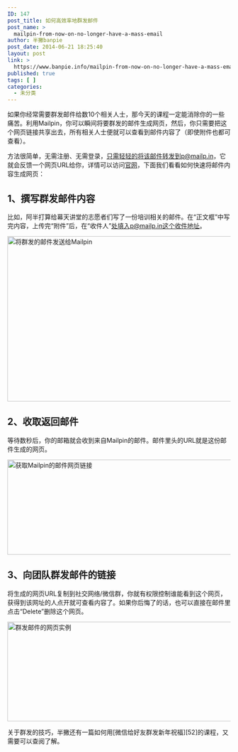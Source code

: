 ```yaml
---
ID: 147
post_title: 如何高效率地群发邮件
post_name: >
  mailpin-from-now-on-no-longer-have-a-mass-email
author: 半撇banpie
post_date: 2014-06-21 18:25:40
layout: post
link: >
  https://www.banpie.info/mailpin-from-now-on-no-longer-have-a-mass-email/
published: true
tags: [ ]
categories:
  - 未分类
---
```

如果你经常需要群发邮件给数10个相关人士，那今天的课程一定能消除你的一些痛苦。利用Mailpin，你可以瞬间将要群发的邮件生成网页，然后，你只需要把这个网页链接共享出去，所有相关人士便就可以查看到邮件内容了（即使附件也都可查看）。

方法很简单，无需注册、无需登录，只需轻轻的将该邮件转发到p@mailp.in，它就会反馈一个网页URL给你，详情可以访问[官网][1]，下面我们看看如何快速将邮件内容生成网页：

## 1、撰写群发邮件内容

比如，阿半打算给幕天讲堂的志愿者们写了一份培训相关的邮件。在“正文框”中写完内容，上传完“附件”后，在“收件人”处填入p@mailp.in这个收件地址。

[<img class="alignnone size-full wp-image-27991885" src="http://www.banpie.info/wp-content/uploads/2019/04/unnamed-file-923/0-6.png" width="620" height="372" alt="将群发的邮件发送给Mailpin" />][2]

## 2、收取返回邮件

等待数秒后，你的邮箱就会收到来自Mailpin的邮件。邮件里头的URL就是这份邮件生成的网页。

[<img class="alignnone size-full wp-image-28001886" src="http://www.banpie.info/wp-content/uploads/2019/04/unnamed-file-933/0-7.png" width="620" height="214" alt="获取Mailpin的邮件网页链接" />][3]

## 3、向团队群发邮件的链接

将生成的网页URL复制到社交网络/微信群，你就有权限控制谁能看到这个网页，获得到该网址的人点开就可查看内容了。如果你后悔了的话，也可以直接在邮件里点击“Delete”删除这个网页。

[<img class="alignnone size-full wp-image-28011887" src="http://www.banpie.info/wp-content/uploads/2019/04/unnamed-file-943/0-8.png" width="620" height="224" alt="群发邮件的网页实例" />][4]

关于群发的技巧，半撇还有一篇如何用[微信给好友群发新年祝福][52]的课程，又需要可以查阅了解。

 [1]: http://mailp.in/
 [2]: http://www.banpie.info/wp-content/uploads/2019/04/unnamed-file-92.png
 [3]: http://www.banpie.info/wp-content/uploads/2019/04/unnamed-file-93.png
 [4]: http://www.banpie.info/wp-content/uploads/2019/04/unnamed-file-94.png
 [5]: http://www.banpie.info/how-to-send-group-texts-via-wechat/
<!--stackedit_data:
eyJoaXN0b3J5IjpbLTE3MjcwODEwOTNdfQ==
-->